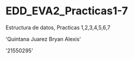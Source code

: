 # EDD_EVA2_Practicas1-7
Estructura de datos, Practicas 1,2,3,4,5,6,7


'Quintana Juarez Bryan Alexis'


'21550295'
